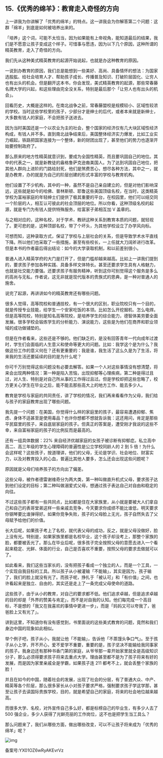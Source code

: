 ## 15.《优秀的绵羊》：教育走入奇怪的方向
上一讲我为你讲解了「优秀的绵羊」的特点。这一讲我会为你解答第二个问题：这群「绵羊」到底是如何被培养出来的。


「培养」这个词，可能不太恰当，因为如果能有上帝视角，能知道最后的结果，我们是不愿意让孩子变成这个样子。可惜事与愿违，因为以下几个原因，这种所谓的精英教育，走入了奇怪的方向。


我们先从这种美式精英教育的起源开始说起，也就是办这种教育的原因。


一说到办教育的原因，我们总是能想到一些美好、高尚、具备情怀的想法：为国家选股肱、给社会培育人才、帮助孩子成长、传播普及知识、打破阶层固化、让穷人也有出头的机会。但是翻开这本书，你会发现，美式精英教育的起源，那些常春藤名牌大学的兴起，和这些理由完全没关系，特别是最后那个「让穷人也有出头的机会」。


回看历史，大概是这样的。在南北战争之前，常春藤盟校是规模较小、区域性较浓的学校。当时这些学校里的孩子，少部分才是绅士的后代，或者本来就是新绅士，大多数有钱人的家庭，不会把孩子送进去。


因为当时美国还是一个以农业为主的社会，整个国家的经济仅有几大块区域性经济构成，有钱人并不多。直到南北战争结束后，美国整体经济实力爆发，比如工业实力崛起，铁路把国家连接为一个整体，新的财团出现了，甚至他们的势力也逐渐开始要控制政府了。


那么原来的地方性精英就意识到，要成为全国性精英，而且要巩固自己的地位。其中的代表之一，就是新教徒的盎格鲁萨克逊裔美国人。为了达到巩固自己地位，把其他人群向上进阶的门路给封死，他们是煞费苦心，想尽各种方法，其中之一，就是办教育，办的就是为自己的阶层创建的形式丰富的学校与教育机构。


他们设置了不少机构，其中的一种，虽然不是自己亲自建立的，但是对他们影响深远，这些就是如今的哈佛、普林斯顿、耶鲁这些美国顶级名校，在当时，这类精英学校为富裕家庭的年轻绅士们提供了极其重要的平台，在校园里，他们可以结交同一个阶层的人，相互认可彼此的社会顶层的地位。所以你看，这种顶级名校的起源，就是专门为有钱人提供特殊服务，给富家子弟相互加 V 盖章的。


与之相对应的，这种名校，对于学术、教研这种关系到教育本质的问题，就轻视了。更可悲的是，这种顶部名校，带了个坏头，为其他学校设立了办学风向标。


可想而知，这种录取方式，保证了学校与上层社会的关系，但是导致学术水平直线下降。所以他们也采取了一些措施，甚至有些校长，一上任就大刀阔斧进行改革。但是本书的作者最后得出结论：如今的大学录取机制，和以前差别很小。


普通人进入精英学府的大门是打开了，但是门槛却越来越高。比如上一讲我们提到的，要求孩子参加各种实践、具备多样文体特长。甚至还要求学生具有人格魅力，也就是社交能力要强。还要求孩子有服务精神，听到这你可别觉得这个服务是多么的高尚与无私，作者说，这无非就是现代版本的贵族式的恩典，是一种对普通人的施舍。


说完了起源，再讲讲如今的精英教育还有哪些问题。


很多人觉得，高等院校和普通技校，有一个很大的区别，职业院校只有一个目的，就是传授专业技能，给学生一个安家吃饭的本领。比如怎么开挖掘机、怎么电焊。但是高等院校，特别是知名高等院校，是培养学生的综合能力，德智体美劳要全面发展。很多学校会锻炼学生的分析能力、演说能力，这些是为他们在商界和职业领域的成功做铺垫的。


但是在作者看来，这些还是不够的。他们缺乏的，是没有回答青年一代向成年过渡时，学生们会面临的人生意义和使命等更大的问题。比如：我学这个是为什么？我做这份工作的意义何在？还有更重要的：我是谁，我生活了这么久是为了生活，将来我的生活还要延续的目的是为什么呢？


你可千万别觉得这些问题没有必要去解答。如果一个人对这些事情没有想清楚，将来会出现两种情况：第一种是陷入苦恼，出现抑郁等心理疾病，第二种是得过且过，对人生、特别是对自己所从事的工作得过且过。但是学校却把这些忽略了，校方更关心学生在毕业之后，能不能去那些高大上的地方工作、能去多少人。


教育是学校与家庭的共同责任，讲了学校的情况，我们再来看看作为父母，我们给与孩子的家庭教育出现了哪些问题。


我先提一个问题：在美国，你觉得什么样的家庭里的孩子，最容易遭遇抑郁、焦虑、身体不适甚至是使用毒品？也许你想都不想就告诉我：这还用问，肯定是那些平民窟里的孩子，来自底层家庭的孩子。但真正的答案是，遭受刚才我说的这些不幸，来自富裕家庭的孩子的比例反而是最高的。


还有一组具体数据：22% 来自经济优越家庭的女孩子被诊断有抑郁症。私立高中高二、高三年级的学生心理障碍的普遍性是公立学校同龄人的 2 到 5 倍！为什么会这样呢？这些孩子，按道理讲，他们的父母，无论是学识、社会地位、财富实力，以及对教育投入的心血，普遍比其他人要多，怎么还会出现这些问题呢？


原因就是父母们培养孩子的方向出了偏差。


这些父母，被作者德雷谢维奇分为两大类，第一种叫做直升机式父母，要求孩子达到他们设定的目标；第二种叫做溺爱式父母，想通过孩子表达自己对自由和稳定的向往。


不过这些孩子都有一些共同点，比如都是住在大家族里，从小就是要被大人们拿自己和自己的表哥堂弟这样一些亲戚去竞争，今天要求你成绩不能比谁低，明天要求你钢琴要比谁弹得好。如果你竞争失败，孩子的父母脸上无光，孩子自然失去了父母赋予给他们的价值。


长大后呢，如果孩子考上了名校，就代表父母的成功，反之，就是父母没做好，脸上没有光。特别是，如果家族里都是名校毕业，这个孩子却没考上，那整个家族的脸，都要被丢光了。那么在毕业后呢，很多孩子完全按照父母的意愿去进入一个看起来稳定、光鲜、体面的行业，自己是否喜欢不重要，按照父母的要求去做就可以了。


如此看来，我们这些当家长的，没有把孩子看成一个独立的人，而是一个工具，一个实现自我目标的工具。所以孩子从小被灌输「不能输」，其实是因为，孩子输了，我们的脸上就没有光了。而孩子呢，挣扎于「被认可」和「有价值」之间，也许看起来是独立、自由的，其实还是走上了一条完成父母使命的道路。


这些孩子，由于从小的教育，对自己的要求都不低。他们追求卓越，但是追求卓越的目的却是「外界的赞美与肯定」，而不是对自我的认知。他们每完成一个高目标，不是想的「我又在我喜欢的事情中更进一步」，而是「妈妈又可以夸我了，爸爸脸上又有光了」。


讲到这里，不知道你有没有感觉到，书里面说的这些美式教育的问题，竟然和我们身边中国的现象如此相似。


举个例子吧，孩子从小，我就让他「不能输」，告诉他「不蒸馒头争口气」。至于孩子从小上学，开不开心，爱不爱学不重要，重要的是，孩子坚决不能输给我同事家的孩子。我身边还有那种书香门第的家庭，从爷爷那一辈开始家里就全是高级知识分子，那么必须得要求孩子将来去重点大学。理由甚至都不是为了孩子将来有好的发展，而是因为家里亲戚全是学霸，如果孩子连 211 都考不上，就会丢整个家族的脸！


并且在如今的中国，随着社会的发展，出现了社会的分层，有了普通大众、中产、精英等各个阶层，那么很多家长从小对孩子要求严格，强制要求孩子学这学那，甚至让孩子去读国际贵族学校，目的，就是希望自己的家庭，将来的社会地位越来越高。


而很多大学、名校，对外宣传自己多么好，都是标榜自己的毕业生，有多少人去了 500 强企业，多少人获得了光鲜亮丽的工作岗位，这不也是把学生当工具么？


那么问题来了，我们从哪些方面，做出哪些改变，可以不让孩子将来成为「优秀的绵羊」呢？


![img](https://pic3.zhimg.com/v2-47f25d195f3241aeb0244d422ef159f3.webp)

  



备案号:YX01OZ6wRyAKEvrVz

